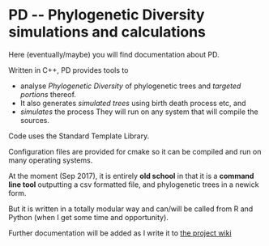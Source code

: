 # PD -- Phylogenetic Diversity simulations and calculations  

Here (eventually/maybe) you will find documentation about PD.

Written in C++, PD provides tools to
* analyse _Phylogenetic Diversity_ of phylogenetic trees and _targeted portions_ thereof.
* It also generates _simulated trees_ using birth death process etc, and 
* _simulates_ the process  They will run on any system that will compile the sources. 

Code uses the Standard Template Library. 

Configuration files are provided for  cmake so it can be compiled and run on many operating systems. 
 


At the moment (Sep 2017), it is entirely **old school** in that it is a **command line tool** outputting a csv formatted file, and phylogenetic trees in a newick form.

But it is written in a totally modular way and can/will be called from R and Python (when I get some time and opportunity).

Further documentation will be added as I write it to [the project wiki](https://github.com/gjolleyrogers/PD/wiki)
